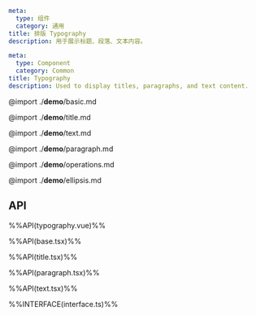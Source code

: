 ```yaml zh-CN
meta:
  type: 组件
  category: 通用
title: 排版 Typography
description: 用于展示标题、段落、文本内容。
```

```yaml en-US
meta:
  type: Component
  category: Common
title: Typography
description: Used to display titles, paragraphs, and text content.
```

@import ./**demo**/basic.md

@import ./**demo**/title.md

@import ./**demo**/text.md

@import ./**demo**/paragraph.md

@import ./**demo**/operations.md

@import ./**demo**/ellipsis.md

## API

%%API(typography.vue)%%

%%API(base.tsx)%%

%%API(title.tsx)%%

%%API(paragraph.tsx)%%

%%API(text.tsx)%%

%%INTERFACE(interface.ts)%%
